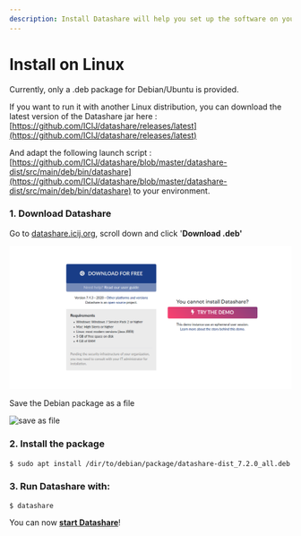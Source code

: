 ```yaml
---
description: Install Datashare will help you set up the software on your computer.
---
```


# Install on Linux

Currently, only a .deb package for Debian/Ubuntu is provided.

If you want to run it with another Linux distribution, you can download the latest version of the Datashare jar here : [https://github.com/ICIJ/datashare/releases/latest](https://github.com/ICIJ/datashare/releases/latest)

And adapt the following launch script : [https://github.com/ICIJ/datashare/blob/master/datashare-dist/src/main/deb/bin/datashare](https://github.com/ICIJ/datashare/blob/master/datashare-dist/src/main/deb/bin/datashare) to your environment.

### 1.  Download Datashare

Go to [datashare.icij.org](https://datashare.icij.org), scroll down and click '**Download .deb'**

![](<../../.gitbook/assets/install (1).png>)

Save the Debian package as a file

![save as file](<../../.gitbook/assets/save\_as (1).png>)

### 2. Install the package

```
$ sudo apt install /dir/to/debian/package/datashare-dist_7.2.0_all.deb
```

### 3. Run Datashare with:

```
$ datashare
```

You can now [**start Datashare**](open-datashare-on-linux.md)!
